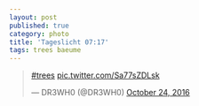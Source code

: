 ```yaml
---
layout: post
published: true
category: photo
title: 'Tageslicht 07:17'
tags: trees baeume
---
```

<blockquote class="twitter-tweet"><p lang="und" dir="ltr"><a href="https://twitter.com/hashtag/trees?src=hash">#trees</a> <a href="https://t.co/Sa77sZDLsk">pic.twitter.com/Sa77sZDLsk</a></p>&mdash; DR3WH0 (@DR3WH0) <a href="https://twitter.com/DR3WH0/status/790527514565185537">October 24, 2016</a></blockquote>
<script async src="//platform.twitter.com/widgets.js" charset="utf-8"></script>
